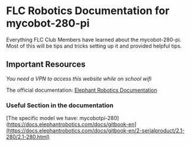 # FLC Robotics Documentation for mycobot-280-pi 
Everything FLC Club Members have learned about the mycobot-280-pi. Most of this will be tips and tricks setting up it and provided helpful tips. 

## Important Resources 
*You need a VPN to access this website while on school wifi*

The official documentation: [Elephant Robotics Documentation](https://docs.elephantrobotics.com/docs/gitbook-en)

### Useful Section in the documentation 
[The specific model we have: mycobotpi-280](https://docs.elephantrobotics.com/docs/gitbook-en](https://docs.elephantrobotics.com/docs/gitbook-en/2-serialproduct/2.1-280/2.1-280.html)

